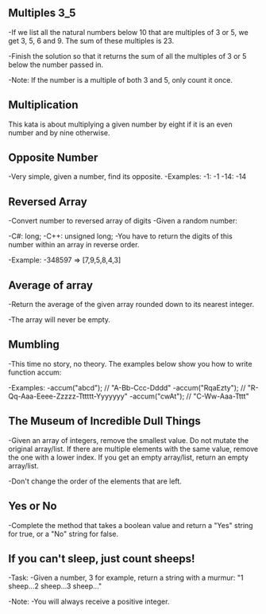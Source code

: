 ## Multiples 3_5

-If we list all the natural numbers below 10 that are multiples of 3 or 5, we get 3, 5, 6 and 9. The sum of these multiples is 23.

-Finish the solution so that it returns the sum of all the multiples of 3 or 5 below the number passed in.

-Note: If the number is a multiple of both 3 and 5, only count it once.


## Multiplication
This kata is about multiplying a given number by eight if it is an even number and by nine otherwise.

## Opposite Number
-Very simple, given a number, find its opposite.
-Examples:
-1: -1
-14: -14

## Reversed Array
-Convert number to reversed array of digits
-Given a random number:

-C#: long;
-C++: unsigned long;
-You have to return the digits of this number within an array in reverse order.

-Example:
-348597 => [7,9,5,8,4,3]

## Average of array
-Return the average of the given array rounded down to its nearest integer.

-The array will never be empty.

## Mumbling
-This time no story, no theory. The examples below show you how to write function accum:

-Examples:
-accum("abcd");    // "A-Bb-Ccc-Dddd"
-accum("RqaEzty"); // "R-Qq-Aaa-Eeee-Zzzzz-Tttttt-Yyyyyyy"
-accum("cwAt");    // "C-Ww-Aaa-Tttt"

## The Museum of Incredible Dull Things
-Given an array of integers, remove the smallest value. Do not mutate the original array/list. If there are multiple elements with the same value, remove the one with a lower index. If you get an empty array/list, return an empty array/list.

-Don't change the order of the elements that are left.

## Yes or No
-Complete the method that takes a boolean value and return a "Yes" string for true, or a "No" string for false.

## If you can't sleep, just count sheeps!

-Task:
-Given a number, 3 for example, return a string with a murmur: "1 sheep...2 sheep...3 sheep..."

-Note:
-You will always receive a positive integer.
